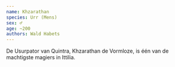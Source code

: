 ```yaml
---
name: Khzarathan
species: Urr (Mens)
sex: ♂
age: ~200
authors: Wald Habets
---
```


De Usurpator van Quintra, Khzarathan de Vormloze, is één van de machtigste magiers in Ittilia.